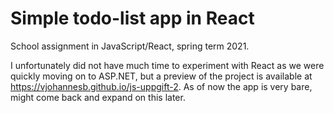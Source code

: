 # Simple todo-list app in React

School assignment in JavaScript/React, spring term 2021.

I unfortunately did not have much time to experiment with React as we were quickly moving on to ASP.NET, but a preview of the project is available at https://vjohannesb.github.io/js-uppgift-2. As of now the app is very bare, might come back and expand on this later.

